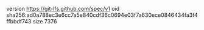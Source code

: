 version https://git-lfs.github.com/spec/v1
oid sha256:ad0a788ec3e6cc7a5e840cdf36c0694e03f7a630ece0846434fa3f4ffbbdf743
size 7376
